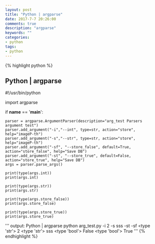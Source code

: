 ```yaml
---
layout: post
title: "Python | argparse"
date: 2017-7-7 20:26:00
comments: true
description: "argparse"
keywords: ""
categories:
- python
tags:
- python
---
```


{% highlight python %}
## Python | argparse

#!/usr/bin/python

import argparse


if __name__ == '__main__':

    parser = argparse.ArgumentParser(description="arg_test Parsers argument test")
    parser.add_argument("-i","--int", type=str, action="store", help="imageP-th")
    parser.add_argument("-s","--str", type=str, action="store", help="imageP-th")    
    parser.add_argument("-sf", "--store_false", default=True, action="store_false", help="Save DB")
    parser.add_argument("-st", "--store_true", default=False, action="store_true", help="Save DB")    
    args = parser.parse_args()    

    print(type(args.int))
    print(args.int)

    print(type(args.str))
    print(args.str)  

    print(type(args.store_false))
    print(args.store_false)

    print(type(args.store_true))
    print(args.store_true)    
    
'''
output: 
Python | argparse
 python arg_test.py -i 2 -s sss -st -sf
<type 'str'>
2
<type 'str'>
sss
<type 'bool'>
False
<type 'bool'>
True
'''
{% endhighlight %}

    
